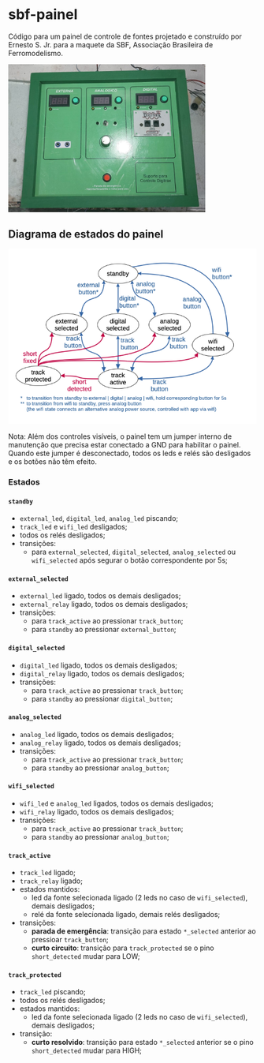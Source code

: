 # sbf-painel

Código para um painel de controle de fontes projetado e construído por Ernesto S. Jr. para a maquete da SBF, Associação Brasileira de Ferromodelismo.

<img src="sbf-painel-frente.jpg" alt="foto de um painel de controle com botões e LEDs conforme descrição nesta página" width="400"/>

## Diagrama de estados do painel

![digrama com ovais e setas representando os estados e transições descritas nesta página](panel-states.png)

Nota: Além dos controles visíveis,
o painel tem um jumper interno de manutenção que precisa estar conectado a GND para habilitar o painel.
Quando este jumper é desconectado, todos os leds e relés são desligados
e os botões não têm efeito.

### Estados

#### `standby`

* `external_led`, `digital_led`, `analog_led` piscando;
* `track_led` e `wifi_led` desligados;
* todos os relés desligados;
* transições:
  * para `external_selected`, `digital_selected`, `analog_selected` ou `wifi_selected` após segurar o botão correspondente por 5s;

#### `external_selected`

* `external_led` ligado, todos os demais desligados;
* `external_relay` ligado, todos os demais desligados;
* transições:
  * para `track_active` ao pressionar `track_button`;
  * para `standby` ao pressionar `external_button`;

#### `digital_selected`

* `digital_led` ligado, todos os demais desligados;
* `digital_relay` ligado, todos os demais desligados;
* transições:
  * para `track_active` ao pressionar `track_button`;
  * para `standby` ao pressionar `digital_button`;

#### `analog_selected`

* `analog_led` ligado, todos os demais desligados;
* `analog_relay` ligado, todos os demais desligados;
* transições:
  * para `track_active` ao pressionar `track_button`;
  * para `standby` ao pressionar `analog_button`;

#### `wifi_selected`

* `wifi_led` e `analog_led` ligados, todos os demais desligados;
* `wifi_relay` ligado, todos os demais desligados;
* transições:
  * para `track_active` ao pressionar `track_button`;
  * para `standby` ao pressionar `analog_button`;

#### `track_active`

* `track_led` ligado;
* `track_relay` ligado;
* estados mantidos:
  * led da fonte selecionada ligado (2 leds no caso de `wifi_selected`), demais desligados;
  * relé da fonte selecionada ligado, demais relés desligados;
* transições:
  * **parada de emergência**: transição para estado `*_selected` anterior ao pressioar `track_button`;
  * **curto circuito**: transição para `track_protected` se o pino `short_detected` mudar para LOW;

#### `track_protected`

* `track_led` piscando;
* todos os relés desligados;
* estados mantidos:
  * led da fonte selecionada ligado (2 leds no caso de `wifi_selected`), demais desligados;
* transição:
  * **curto resolvido**: transição para estado `*_selected` anterior se o pino `short_detected` mudar para HIGH;
